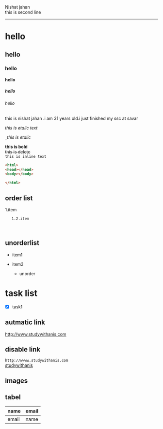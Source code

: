<!--markdown tutorial-->
Nishat jahan  
this is second line   

---  
# hello  
## hello  
### hello  
#### hello  
##### hello  
###### hello  

<p>
this is  nishat jahan .i am 31 years old.i just finished my ssc at savar </p>   

<i> this is etalic text</i>  

__this is etalic_

__this is bold__  
~~this is delete~~  
`this is inline text`  
```html
<html>
<head></head>  
<body></body>

</html>
```  
## order list  
1.item

       1.2.item  
<br>  

## unorderlist  
- item1  
- item2   

    - unorder  

# task list  
- [x] task1  
## autmatic link  
http://www.studywithanis.com  

## disable link  
`http://wwww.studywithanis.com`   
[studywithanis](http://www.studywithanis.com)
    

## images  

## tabel  
| name | email |  
|-------| -------|  
|email | name |



